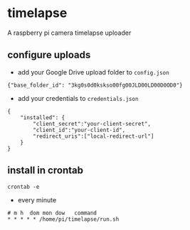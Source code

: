 
# timelapse

A raspberry pi camera timelapse uploader

## configure uploads

- add your Google Drive upload folder to `config.json`

```
{"base_folder_id": "3kg0s0d0kskso00fg00JLD00LD00D0OD0"} 
```

- add your credentials to `credentials.json`
```
{
	"installed": {
		"client_secret":"your-client-secret",
		"client_id":"your-client-id",
		"redirect_uris":["local-redirect-url"]
	}
}
```

## install in crontab

`crontab -e`

- every minute
```
# m h  dom mon dow   command
* * * * * /home/pi/timelapse/run.sh
```

